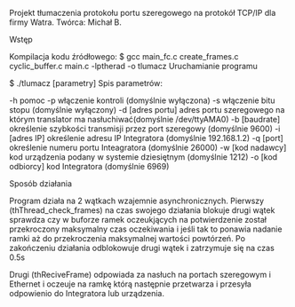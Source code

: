 Projekt tłumaczenia protokołu portu szeregowego na protokół TCP/IP dla firmy Watra.
Twórca: Michał B.


Wstęp 

Kompilacja kodu źródłowego:
$ gcc main_fc.c create_frames.c cyclic_buffer.c main.c -lptherad -o tlumacz
Uruchamianie programu 

$ ./tlumacz [parametry]
Spis parametrów:


-h                 pomoc
-p                 włączenie kontroli                                         (domyślnie wyłączona)
-s                 włączenie bitu stopu                                       (domyślnie wyłączony)
-d [adres portu]   adres portu szeregowego na którym translator ma nasłuchiwać(domyślnie /dev/ttyAMA0)
-b [baudrate]      określenie szybkości transmisji przez port szeregowy       (domyślnie 9600)
-i [adres IP]      określenie adresu IP Integratora                           (domyślnie 192.168.1.2)
-q [port]          określenie numeru portu Inteagratora                       (domyślnie 26000)
-w [kod nadawcy]   kod urządzenia podany w systemie dziesiętnym               (domyślnie 1212)
-o [kod odbiorcy]  kod Integratora                                            (domyślnie 6969)

Sposób działania

Program działa na 2 wątkach wzajemnie asynchronicznych. Pierwszy (thThread_check_frames) na czas swojego działania blokuje drugi wątek sprawdza czy w buforze ramek oczeukjących na potwierdzenie został przekroczony maksymalny czas oczekiwania i jeśli tak to ponawia nadanie ramki aż do przekroczenia maksymalnej wartości powtórzeń.  Po zakończeniu działania odblokowuje drugi wątek i zatrzymuje się na czas 0.5s



Drugi (thReciveFrame) odpowiada za nasłuch na portach szeregowym i Ethernet i oczeuje na ramkę którą następnie przetwarza i przesyła odpowienio do Integratora lub urządzenia.


